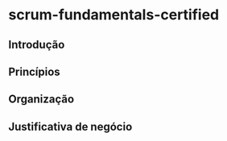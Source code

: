 # scrum-fundamentals-certified

## Introdução 
## Princípios
## Organização
## Justificativa de negócio
